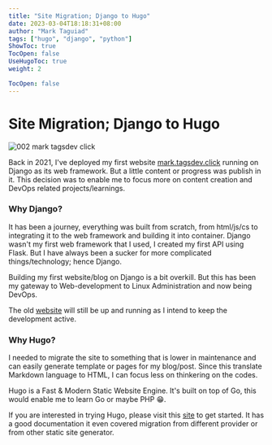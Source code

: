 ```yaml
---
title: "Site Migration; Django to Hugo"
date: 2023-03-04T18:18:31+08:00
author: "Mark Taguiad"
tags: ["hugo", "django", "python"]
ShowToc: true
TocOpen: false
UseHugoToc: true
weight: 2

TocOpen: false
---
```


# Site Migration; Django to Hugo

<!-- [![imagen](/images/002-mark-tagsdev-click.jpg)](/images/002-mark-tagsdev-click.jpg) -->
![002 mark tagsdev click](http://chevereto.tagsdev.xyz/images/2024/05/20/002-mark-tagsdev-click.jpg)

Back in 2021, I've deployed my first website [mark.tagsdev.click](https://mark.tagsdev.click) running on Django as its web framework. But a little content or progress was publish in it. This decision was to enable me to focus more on content creation and DevOps related projects/learnings.



### Why Django?

It has been a journey, everything was built from scratch, from html/js/cs to integrating it to the web framework and building it into container. Django wasn't my first web framework that I used, I created my first API using Flask. But I have always been a sucker for more complicated things/technology; hence Django. 

Building my first website/blog on Django is a bit overkill. But this has been my gateway to Web-development to Linux Administration and now being DevOps. 

The old [website](https://mark.tagsdev.click) will still be up and running as I intend to keep the development active. 

### Why Hugo?

I needed to migrate the site to something that is lower in maintenance and can easily generate template or pages for my blog/post. Since this translate Markdown language to HTML, I can focus less on thinkering on the codes. 

Hugo is a Fast & Modern Static Website Engine. It's built on top of Go, this would enable me to learn Go or maybe PHP :grin:. 

If you are interested in trying Hugo, please visit this [site](https://gohugo.io/) to get started. It has a good documentation it even covered migration from different provider or from other static site generator. 

